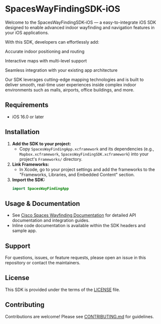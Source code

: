  # SpacesWayFindingSDK-iOS

Welcome to the SpacesWayFindingSDK-iOS — a easy-to-integrate iOS SDK designed to enable advanced indoor wayfinding and navigation features in your iOS applications.

With this SDK, developers can effortlessly add:

Accurate indoor positioning and routing

Interactive maps with multi-level support

Seamless integration with your existing app architecture

Our SDK leverages cutting-edge mapping technologies and is built to deliver smooth, real-time user experiences inside complex indoor environments such as malls, airports, office buildings, and more.


## Requirements
- iOS 16.0 or later

## Installation
1. **Add the SDK to your project:**
   - Copy `SpacesWayFindingApp.xcframework` and its dependencies (e.g., `Mapbox.xcframework`, `SpacesWayFindingSDK.xcframework`) into your project's `Frameworks/` directory.
2. **Link Frameworks:**
   - In Xcode, go to your project settings and add the frameworks to the "Frameworks, Libraries, and Embedded Content" section.
3. **Import the SDK:**
   ```swift
   import SpacesWayFindingApp
   ```

## Usage & Documentation
- See [Cisco Spaces Wayfinding Documentation](https://devnetapps.cisco.com/docs/cisco-spaces-wayfinding/) for detailed API documentation and integration guides.
- Inline code documentation is available within the SDK headers and sample app.

## Support
For questions, issues, or feature requests, please open an issue in this repository or contact the maintainers.

## License
This SDK is provided under the terms of the [LICENSE](./LICENSE) file.

## Contributing
Contributions are welcome! Please see [CONTRIBUTING.md](./CONTRIBUTING.md) for guidelines.
